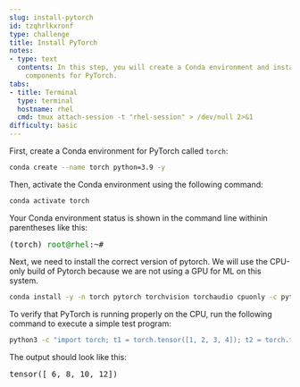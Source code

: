 ```yaml
---
slug: install-pytorch
id: tzqhrlkxronf
type: challenge
title: Install PyTorch
notes:
- type: text
  contents: In this step, you will create a Conda environment and install the necessary
    components for PyTorch.
tabs:
- title: Terminal
  type: terminal
  hostname: rhel
  cmd: tmux attach-session -t "rhel-session" > /dev/null 2>&1
difficulty: basic
---
```

First, create a Conda environment for PyTorch called `torch`:

```bash
conda create --name torch python=3.9 -y
```

Then, activate the Conda environment using the following command:

```bash
conda activate torch
```
Your Conda environment status is shown in the command line withinin parentheses like this:
<pre class="file">
(torch) <span style="color:green;">root@rhel</span>:~#
</pre>
Next, we need to install the correct version of pytorch. We will use the CPU-only build of Pytorch because we are not using a GPU for ML on this system.
```bash
conda install -y -n torch pytorch torchvision torchaudio cpuonly -c pytorch
```

To verify that PyTorch is running properly on the CPU, run the following command to execute a simple test program:
```bash
python3 -c "import torch; t1 = torch.tensor([1, 2, 3, 4]); t2 = torch.tensor([5, 6, 7, 8]); print(torch.add(t2, t1))"
```

The output should look like this:
<pre class="file">
tensor([ 6, 8, 10, 12])
</pre>
